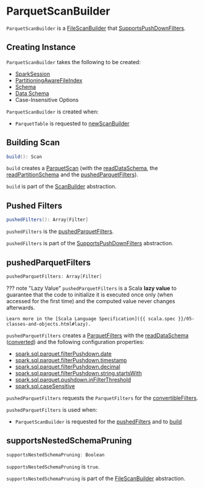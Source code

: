 # ParquetScanBuilder

`ParquetScanBuilder` is a [FileScanBuilder](../../FileScanBuilder.md) that [SupportsPushDownFilters](../../connector/SupportsPushDownFilters.md).

## Creating Instance

`ParquetScanBuilder` takes the following to be created:

* <span id="sparkSession"> [SparkSession](../../SparkSession.md)
* <span id="fileIndex"> [PartitioningAwareFileIndex](../../PartitioningAwareFileIndex.md)
* <span id="schema"> [Schema](../../types/StructType.md)
* <span id="dataSchema"> [Data Schema](../../types/StructType.md)
* <span id="options"> Case-Insensitive Options

`ParquetScanBuilder` is created when:

* `ParquetTable` is requested to [newScanBuilder](ParquetTable.md#newScanBuilder)

## <span id="build"> Building Scan

```scala
build(): Scan
```

`build` creates a [ParquetScan](ParquetScan.md) (with the [readDataSchema](../../FileScanBuilder.md#readDataSchema), the [readPartitionSchema](../../FileScanBuilder.md#readPartitionSchema) and the [pushedParquetFilters](#pushedParquetFilters)).

`build` is part of the [ScanBuilder](../../connector/ScanBuilder.md#build) abstraction.

## <span id="pushedFilters"> Pushed Filters

```scala
pushedFilters(): Array[Filter]
```

`pushedFilters` is the [pushedParquetFilters](#pushedParquetFilters).

`pushedFilters` is part of the [SupportsPushDownFilters](../../connector/SupportsPushDownFilters.md#pushedFilters) abstraction.

## <span id="pushedParquetFilters"> pushedParquetFilters

```scala
pushedParquetFilters: Array[Filter]
```

??? note "Lazy Value"
    `pushedParquetFilters` is a Scala **lazy value** to guarantee that the code to initialize it is executed once only (when accessed for the first time) and the computed value never changes afterwards.

    Learn more in the [Scala Language Specification]({{ scala.spec }}/05-classes-and-objects.html#lazy).

`pushedParquetFilters` creates a [ParquetFilters](ParquetFilters.md) with the [readDataSchema](../../FileScanBuilder.md#readDataSchema) ([converted](SparkToParquetSchemaConverter.md#convert)) and the following configuration properties:

* [spark.sql.parquet.filterPushdown.date](../../SQLConf.md#parquetFilterPushDownDate)
* [spark.sql.parquet.filterPushdown.timestamp](../../SQLConf.md#parquetFilterPushDownTimestamp)
* [spark.sql.parquet.filterPushdown.decimal](../../SQLConf.md#parquetFilterPushDownDecimal)
* [spark.sql.parquet.filterPushdown.string.startsWith](../../SQLConf.md#parquetFilterPushDownStringStartWith)
* [spark.sql.parquet.pushdown.inFilterThreshold](../../SQLConf.md#parquetFilterPushDownInFilterThreshold)
* [spark.sql.caseSensitive](../../SQLConf.md#caseSensitiveAnalysis)

`pushedParquetFilters` requests the `ParquetFilters` for the [convertibleFilters](ParquetFilters.md#convertibleFilters).

`pushedParquetFilters` is used when:

* `ParquetScanBuilder` is requested for the [pushedFilters](#pushedFilters) and to [build](#build)

## <span id="supportsNestedSchemaPruning"> supportsNestedSchemaPruning

```scala
supportsNestedSchemaPruning: Boolean
```

`supportsNestedSchemaPruning` is `true`.

`supportsNestedSchemaPruning` is part of the [FileScanBuilder](../../FileScanBuilder.md#supportsNestedSchemaPruning) abstraction.
